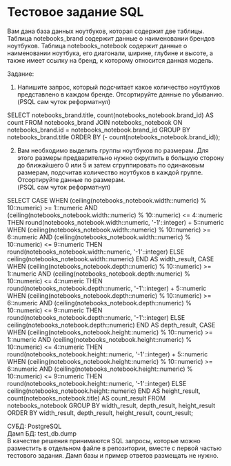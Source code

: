  # Тестовое задание SQL   
Вам дана база данных ноутбуков, которая содержит две таблицы. Таблица notebooks\_brand содержит данные о наименовании брендов ноутбуков. Таблица notebooks\_notebook содержит данные о наименовании ноутбука, его диагонали, ширине, глубине и высоте, а также имеет ссылку на бренд, к которому относится данная модель.   
   
Задание:   
1. Напишите запрос, который подсчитает какое количество ноутбуков представлено в каждом бренде. Отсортируйте данные по убыванию.
(PSQL сам чуток реформатнул)

 SELECT notebooks_brand.title,
    count(notebooks_notebook.brand_id) AS count
   FROM notebooks_brand
     JOIN notebooks_notebook ON notebooks_brand.id = notebooks_notebook.brand_id
  GROUP BY notebooks_brand.title
  ORDER BY (- count(notebooks_notebook.brand_id));
   
2. Вам необходимо выделить группы ноутбуков по размерам. Для этого размеры предварительно нужно округлить в большую сторону до ближайшего 0 или 5 и затем сгруппировать по одинаковым размерам, подсчитав количество ноутбуков в каждой группе. Отсортируйте данные по размерам.   
(PSQL сам чуток реформатнул)

 SELECT
        CASE
            WHEN (ceiling(notebooks_notebook.width::numeric) % 10::numeric) >= 1::numeric AND (ceiling(notebooks_notebook.width::numeric) % 10::numeric) <= 4::numeric THEN round(notebooks_notebook.width::numeric, '-1'::integer) + 5::numeric
            WHEN (ceiling(notebooks_notebook.width::numeric) % 10::numeric) >= 6::numeric AND (ceiling(notebooks_notebook.width::numeric) % 10::numeric) <= 9::numeric THEN round(notebooks_notebook.width::numeric, '-1'::integer)
            ELSE ceiling(notebooks_notebook.width::numeric)
        END AS width_result,
        CASE
            WHEN (ceiling(notebooks_notebook.depth::numeric) % 10::numeric) >= 1::numeric AND (ceiling(notebooks_notebook.depth::numeric) % 10::numeric) <= 4::numeric THEN round(notebooks_notebook.depth::numeric, '-1'::integer) + 5::numeric
            WHEN (ceiling(notebooks_notebook.depth::numeric) % 10::numeric) >= 6::numeric AND (ceiling(notebooks_notebook.depth::numeric) % 10::numeric) <= 9::numeric THEN round(notebooks_notebook.depth::numeric, '-1'::integer)
            ELSE ceiling(notebooks_notebook.depth::numeric)
        END AS depth_result,
        CASE
            WHEN (ceiling(notebooks_notebook.height::numeric) % 10::numeric) >= 1::numeric AND (ceiling(notebooks_notebook.height::numeric) % 10::numeric) <= 4::numeric THEN round(notebooks_notebook.height::numeric, '-1'::integer) + 5::numeric
            WHEN (ceiling(notebooks_notebook.height::numeric) % 10::numeric) >= 6::numeric AND (ceiling(notebooks_notebook.height::numeric) % 10::numeric) <= 9::numeric THEN round(notebooks_notebook.height::numeric, '-1'::integer)
            ELSE ceiling(notebooks_notebook.height::numeric)
        END AS height_result,
    count(notebooks_notebook.title) AS count_result
   FROM notebooks_notebook
  GROUP BY width_result, depth_result, height_result
  ORDER BY width_result, depth_result, height_result, count_result;
   
СУБД: PostgreSQL   
Дамп БД: test\_db.dump   
В качестве решения принимаются SQL запросы, которые можно разместить в отдельном файле в репозитории, вместе с первой частью тестового задания. Дамп базы и пример ответов размещать не нужно.   
